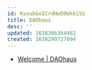 ```yaml
---
id: KsxubGoICrdHwO9UkkiVz
title: DAOhaus
desc: ''
updated: 1638306364462
created: 1638299727094
---
```


* [Welcome | DAOhaus](https://daohaus.club/docs/)
